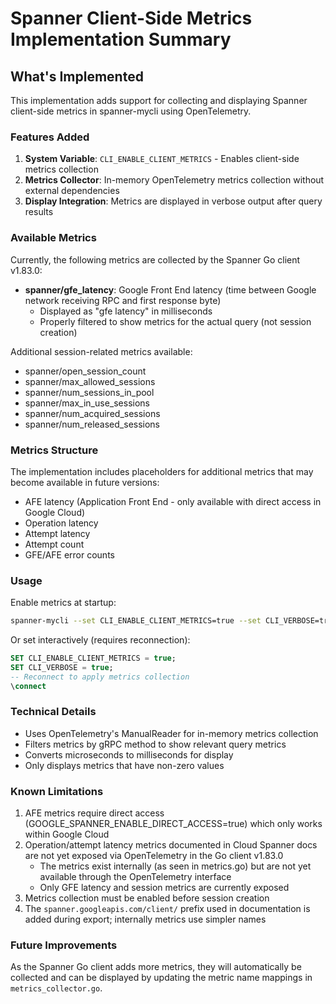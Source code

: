 # Spanner Client-Side Metrics Implementation Summary

## What's Implemented

This implementation adds support for collecting and displaying Spanner client-side metrics in spanner-mycli using OpenTelemetry.

### Features Added

1. **System Variable**: `CLI_ENABLE_CLIENT_METRICS` - Enables client-side metrics collection
2. **Metrics Collector**: In-memory OpenTelemetry metrics collection without external dependencies
3. **Display Integration**: Metrics are displayed in verbose output after query results

### Available Metrics

Currently, the following metrics are collected by the Spanner Go client v1.83.0:

- **spanner/gfe_latency**: Google Front End latency (time between Google network receiving RPC and first response byte)
  - Displayed as "gfe latency" in milliseconds
  - Properly filtered to show metrics for the actual query (not session creation)
  
Additional session-related metrics available:
- spanner/open_session_count
- spanner/max_allowed_sessions
- spanner/num_sessions_in_pool
- spanner/max_in_use_sessions
- spanner/num_acquired_sessions
- spanner/num_released_sessions

### Metrics Structure

The implementation includes placeholders for additional metrics that may become available in future versions:
- AFE latency (Application Front End - only available with direct access in Google Cloud)
- Operation latency
- Attempt latency
- Attempt count
- GFE/AFE error counts

### Usage

Enable metrics at startup:
```bash
spanner-mycli --set CLI_ENABLE_CLIENT_METRICS=true --set CLI_VERBOSE=true
```

Or set interactively (requires reconnection):
```sql
SET CLI_ENABLE_CLIENT_METRICS = true;
SET CLI_VERBOSE = true;
-- Reconnect to apply metrics collection
\connect
```

### Technical Details

- Uses OpenTelemetry's ManualReader for in-memory metrics collection
- Filters metrics by gRPC method to show relevant query metrics
- Converts microseconds to milliseconds for display
- Only displays metrics that have non-zero values

### Known Limitations

1. AFE metrics require direct access (GOOGLE_SPANNER_ENABLE_DIRECT_ACCESS=true) which only works within Google Cloud
2. Operation/attempt latency metrics documented in Cloud Spanner docs are not yet exposed via OpenTelemetry in the Go client v1.83.0
   - The metrics exist internally (as seen in metrics.go) but are not yet available through the OpenTelemetry interface
   - Only GFE latency and session metrics are currently exposed
3. Metrics collection must be enabled before session creation
4. The `spanner.googleapis.com/client/` prefix used in documentation is added during export; internally metrics use simpler names

### Future Improvements

As the Spanner Go client adds more metrics, they will automatically be collected and can be displayed by updating the metric name mappings in `metrics_collector.go`.